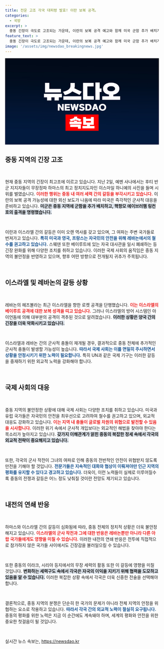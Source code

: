 ```yaml
---
title: 전운 고조 각국 대피령 발효! 이란 보복 공격。
categories:
  - 국방
excerpt: >
  중동 긴장이 극도로 고조되는 가운데, 이란의 보복 공격 예고와 함께 미국 군함 추가 배치가 이루어지고 있습니다. 각국의 자국민 철수 권고가 이어지며, 레바논은 이스라엘에 대한 로켓 공격을 감행했지만 대부분 격추되었습니다. 이 사태의 파장을 주목해보세요!
feature_text: >
  중동 긴장이 극도로 고조되는 가운데, 이란의 보복 공격 예고와 함께 미국 군함 추가 배치가 이루어지고 있습니다. 각국의 자국민 철수 권고가 이어지며, 레바논은 이스라엘에 대한 로켓 공격을 감행했지만 대부분 격추되었습니다. 이 사태의 파장을 주목해보세요!
image: '/assets/img/newsdao_breakingnews.jpg'
---
```


<p><img src="/assets/img/newsdao_breakingnews.jpg" alt="firstkoreanews 속보" /></p>

<h2 data-ke-size="size26">중동 지역의 긴장 고조</h2>

<p data-ke-size="size16">&nbsp;</p>

<p>현재 중동 지역의 긴장이 최고조에 이르고 있습니다. 지난 2일, 예멘 사나에서는 후티 반군 지지자들이 무장정파 하마스의 최고 정치지도자인 이스마일 하니예의 사진을 들며 시위를 벌였습니다. <b><span style="color: #ee2323;">이러한 행위는 중동 내 여러 세력 간의 갈등을 부각시키고 있습니다.</span></b> 이란의 보복 공격 가능성에 대한 외신 보도가 나옴에 따라 미국은 즉각적인 군사적 대응을 준비하고 있습니다. <b><span style="background-color: #21538527;">미군은 중동 지역에 군함을 추가 배치하고, 핵항모 에이브러햄 링컨호의 출격을 명령했습니다.</span></b></p>

<p data-ke-size="size16">&nbsp;</p>

<p>이란과 이스라엘 간의 갈등은 이미 오랜 역사를 갖고 있으며, 그 여파는 주변 국가들로 번져가고 있습니다. <b><span style="color: #1a5490;">특히 미국과 영국, 프랑스는 자국민의 안전을 위해 레바논에서의 철수를 권고하고 있습니다.</span></b> 스웨덴 또한 베이루트에 있는 자국 대사관을 일시 폐쇄하는 등 긴장 완화를 위해 다양한 조치를 취하고 있습니다. 이러한 국제 사회의 움직임은 중동 지역의 불안정을 반영하고 있으며, 향후 어떤 방향으로 전개될지 귀추가 주목됩니다.</p>

<p data-ke-size="size16">&nbsp;</p>

<h2 data-ke-size="size26">이스라엘 및 레바논의 갈등 상황</h2>

<p data-ke-size="size16">&nbsp;</p>

<p>레바논의 헤즈볼라는 최근 이스라엘을 향한 로켓 공격을 단행했습니다. <b><span style="color: #ee2323;">이는 이스라엘의 베이루트 공격에 대한 보복 성격을 띠고 있습니다.</span></b> 그러나 이스라엘의 방어 시스템인 아이언돔에 의해 대부분의 공격이 격추된 것으로 알려졌습니다. <b><span style="background-color: #21538527;">이러한 상황은 양국 간의 긴장을 더욱 악화시키고 있습니다.</span></b></p>

<p data-ke-size="size16">&nbsp;</p>

<p>이스라엘과 레바논 간의 군사적 충돌이 재개될 경우, 결과적으로 중동 전체에 추가적인 군사적 충돌이 발생할 가능성이 높습니다. <b><span style="color: #1a5490;">따라서 국제 사회는 이를 면밀히 주시하면서 상황을 안정시키기 위한 노력이 필요합니다.</span></b> 특히 UN과 같은 국제 기구는 이러한 갈등을 중재하기 위한 외교적 노력을 강화해야 합니다.</p>

<p data-ke-size="size16">&nbsp;</p>

<h2 data-ke-size="size26">국제 사회의 대응</h2>

<p data-ke-size="size16">&nbsp;</p>

<p>중동 지역의 불안정한 상황에 대해 국제 사회는 다양한 조치를 취하고 있습니다. 미국과 유럽 국가들은 자국민의 안전을 최우선으로 고려하여 철수를 권고하고 있으며, 외교적 대응도 강화하고 있습니다. <b><span style="color: #ee2323;">이는 지역 내 충돌이 글로벌 차원의 위협으로 발전할 수 있음을 시사합니다.</span></b> 이러한 위기 속에서 군사적 개입보다는 외교적인 해법을 찾아야 한다는 목소리가 높아지고 있습니다. <b><span style="background-color: #21538527;">갖가지 이해관계가 얽힌 중동의 복잡한 정세 속에서 각국의 외교적 전략이 중요해지고 있습니다.</span></b></p>

<p data-ke-size="size16">&nbsp;</p>

<p>또한, 각국의 군사 작전이 그녀의 여파로 인해 중동의 전반적인 안전이 위협받지 않도록 만전을 기해야 할 것입니다. <b><span style="color: #1a5490;">전문가들은 지속적인 대화와 협상이 이뤄져야만 인근 지역의 평화를 유지할 수 있다고 경고하고 있습니다.</span></b> 더욱이, 이런 노력들이 실제로 이루어질수록 중동의 전쟁과 갈등은 어느 정도 낮춰질 것이란 전망도 제기되고 있습니다.</p>

<p data-ke-size="size16">&nbsp;</p>

<h2 data-ke-size="size26">내전의 연쇄 반응</h2>

<p data-ke-size="size16">&nbsp;</p>

<p>하마스와 이스라엘 간의 갈등이 심화됨에 따라, 중동 전체의 정치적 상황은 더욱 불안정해지고 있습니다. <b><span style="color: #ee2323;">이스라엘의 군사 작전과 그에 대한 반응은 레바논뿐만 아니라 다른 아랍 국가들에게도 영향을 미칠 수 있습니다.</span></b> 이러한 내전의 연쇄 반응은 전투에 직접적으로 참가하지 않은 국가들 사이에서도 긴장감을 불러일으킬 수 있습니다.</p>

<p data-ke-size="size16">&nbsp;</p>

<p>또한 중동의 이라크, 시리아 등지에서의 무장 세력의 활동 또한 이 갈등에 영향을 미칠 것입니다. <b><span style="background-color: #21538527;">변화하는 세력구도 속에서 각국은 자국의 이익을 지키기 위해 협력을 도모하고 있음을 알 수 있습니다.</span></b> 이러한 복잡한 상황 속에서 각국은 더욱 신중한 전술을 선택해야 합니다.</p>

<p data-ke-size="size16">&nbsp;</p>

<p>결론적으로, 중동 지역의 분쟁은 단순히 한 국가의 문제가 아니라 전체 지역의 안정을 위협하는 요소로 작용하고 있습니다. <b><span style="color: #1a5490;">따라서 각국 간의 외교적 노력이 절실히 요구됩니다.</span></b> 중동의 평화를 위한 노력은 지금 이 순간에도 계속돼야 하며, 세계의 평화와 안전을 위한 중요한 첫걸음이 될 것입니다.</p>

<p data-ke-size="size16">&nbsp;</p>
실시간 뉴스 속보는, <a href="https://newsdao.kr" rel="dofollow">https://newsdao.kr</a>


